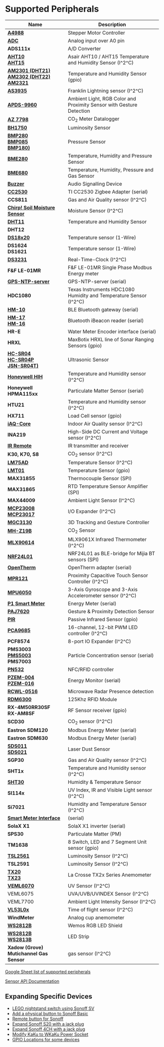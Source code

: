 # Supported Peripherals
Name|Description
---|---
[**A4988**](A4988-Stepper-Motor-Controller)|Stepper Motor Controller 
[**ADC**](ADC) | Analog input over A0 pin  
**ADS111x** | A/D Converter 
[**AHT10<BR>AHT15**](AHT1x.md) | Asair AHT10 / AHT15 Temperature and Humidity Sensor (I^2^C)
[**AM2301 (DHT21)<BR>AM2302 (DHT22)<BR>AM2321**](AM2301) | Temperature and Humidity Sensor (gpio)
[**AS3935**](AS3935) | Franklin Lightning sensor (I^2^C)
[**APDS-9960**](APDS-9960) |  Ambient Light, RGB Color and Proximity Sensor with Gesture Detection  
[**AZ 7798**](AZ-7798) | CO<sub>2</sub> Meter Datalogger
[**BH1750**](BH1750) | Luminosity Sensor
[**BMP280<BR>BMP085<BR>BMP180)**](BME280) | Pressure Sensor
[**BME280**](BME280) | Temperature, Humidity and Pressure Sensor
[**BME680**](BME680) | Temperature, Humidity, Pressure and Gas Sensor
[**Buzzer**](Buzzer) | Audio Signalling Device
[**CC2530**](CC2530) | TI CC2530 Zigbee Adapter (serial)
**CCS811** | Gas and Air Quality sensor (I^2^C)
[**Chirp! Soil Moisture Sensor**](Moisture-Sensor-and-Chirp!-Sensor) | Moisture Sensor (I^2^C)
[**DHT11**](DHT11) | Temperature and Humidity Sensor
**DHT12** |
**[DS18x20](DS18x20)** | Temperature sensor (1-Wire)
**DS1624<BR>DS1621** | Temperature sensor (1-Wire)
[**DS3231**](DS3231) | Real-Time-Clock (I^2^C)
**F&F LE-01MR** | F&F LE-01MR Single Phase Modbus Energy meter
[**GPS-NTP-server**](GPS-NTP-server) | GPS-NTP-server (serial)
**HDC1080** | Texas Instruments HDC1080 Humidity and Temperature Sensor (I^2^C)
**[HM-10](HM-10)** |  BLE Bluetooth gateway (serial)
**[HM-17<BR>HM-16](HM-17)** |  Bluetooth iBeacon reader (serial)
**HR-E** | Water Meter Encoder interface (serial)
**HRXL** | MaxBotix HRXL line of Sonar Ranging Sensors (gpio)
**[HC-SR04<BR>HC-SR04P<BR>JSN-SR04T)](HC-SR04)** | Ultrasonic Sensor
**[Honeywell HIH](Honeywell-HIH)** | Temperature and Humidity sensor (I^2^C)
**Honeywell HPMA115xx** | Particulate Matter Sensor (serial)
**HTU21** | Temperature and Humidity sensor (I^2^C)
**HX711** | Load Cell sensor (gpio)
[**iAQ-Core**](IAQ) | Indoor Air Quality sensor (I^2^C)
**INA219** | High-Side DC Current and Voltage sensor (I^2^C)
[**IR Remote**](IR-Remote) | IR transmitter and receiver
**K30, K70, S8** | CO<sub>2</sub> sensor (I^2^C) | 
[**LM75AD**](LM75AD) |  Temperature Sensor (I^2^C)
[**LMT01**](LMT01) | Temperature Sensor (gpio)
**MAX31855** | Thermocouple Sensor (SPI)
**MAX31865** | RTD Temperature Sensor Amplifier (SPI)
**MAX44009** | Ambient Light Sensor (I^2^C)
[**MCP23008<BR>MCP23017**](MCP230xx) |  I/O Expander (I^2^C)
[**MGC3130**](MGC3130) | 3D Tracking and Gesture Controller
[**MH-Z19B**](MH-Z19B) | CO<sub>2</sub> Sensor 
[**MLX90614**](MLX90614) | MLX9061X Infrared Thermometer (I^2^C) 
[**NRF24L01**](NRF24L01) | NRF24L01 as BLE-bridge for Mijia BT sensors (SPI)
[**OpenTherm**](OpenTherm) | OpenTherm adapter (serial)
[**MPR121**](MPR121) | Proximity Capacitive Touch Sensor Controller (I^2^C)
[**MPU6050**](MPU-6050)| 3-Axis Gyroscope and 3-Axis Accelerometer sensor (I^2^C)
[**P1 Smart Meter**](P1-Smart-Meter) | Energy Meter (serial)
[**PAJ7620**](PAJ7620) | Gesture & Proximity Detection Sensor
[**PIR**](PIR-Motion-Sensors#am312) | Passive Infrared Sensor (gpio)
[**PCA9685**](PCA9685) | 16-channel, 12-bit PWM LED controller (I^2^C)
**PCF8574** | 8-port IO Expander (I^2^C) 
**PMS3003<BR>[PMS5003](https://www.superhouse.tv/38-diy-air-quality-sensor-part-1-basic-model/)<BR>PMS7003** | Particle Concentration sensor (serial)
[**PN532**](PN532) | NFC/RFID controller
[**PZEM-004<BR>PZEM-016**](PZEM-0XX) | Energy Monitor (serial) 
[**RCWL-0516**](RCWL-0516) |  Microwave Radar Presence detection
[**RDM6300**](RDM6300) | 125Khz RFID Module
**RX-4M50RR30SF<BR>RX-AM8SF** | RF Sensor receiver (gpio)
**SCD30** | CO<sub>2</sub> sensor (I^2^C)
**Eastron SDM120** | Modbus Energy Meter (serial)
**Eastron SDM630** | Modbus Energy Meter (serial)
[**SDS011<BR>SDS021**](SDS011) | Laser Dust Sensor
**SGP30** | Gas and Air Quality sensor (I^2^C)
**SHT1x** | Temperature and Humidity sensor (I^2^C)
[**SHT30**](SHT30) | Humidity & Temperature Sensor
**SI114x** | UV Index, IR and Visible Light sensor (I^2^C)
**Si7021** | Humidity and Temperature Sensor (I^2^C)
[**Smart Meter Interface**](Smart-Meter-Interface) | (serial)
**SolaX X1** | SolaX X1 inverter (serial)
**SPS30** | Particulate Matter (PM) | sensor (I^2^C)
**TM1638** | 8 Switch, LED and 7 Segment Unit sensor (gpio)
[**TSL2561**](TSL2561) | Luminosity Sensor (I^2^C)
**TSL2591** | Luminosity Sensor (I^2^C)
[**TX20<BR>TX23**](TX2x) | La Crosse TX2x Series Anemometer | sensor (gpio)
[**VEML6070**](VEML6070) |  UV Sensor (I^2^C)
VEML6075 | UVA/UVB/UVINDEX Sensor (I^2^C)
VEML7700 | Ambient Light Intensity Sensor (I^2^C)
[**VL53L0x**](VL53L0x) | Time of flight sensor (I^2^C)
**WindMeter** | Analog cup anemometer
[**WS2812B**](WS2812B-RGB-Shield) | Wemos RGB LED Shield
[**WS2812B<BR>WS2813B**](WS2812B-and-WS2813) | LED Strip
**Xadow (Grove) Mutichannel Gas Sensor** | gas sensor (I^2^C)

[Google Sheet list of supported peripherals](https://docs.google.com/spreadsheets/d/1VaZrCUjNosUQGYBX0pTVoY_rkSzEIcTP8K3052smOB4/edit?usp=sharing)

[Sensor API Documentation](Sensor-API)

## Expanding Specific Devices

* [LEGO nightstand switch using Sonoff SV](https://jeff.noxon.cc/2018/11/21/lego-nightstand-light-switch/)
* [Add a physical button to Sonoff Basic](https://translate.google.com/translate?hl=en&sl=auto&tl=en&u=https%3A%2F%2Fwww.domo-blog.fr%2Fajouter-un-bouton-physique-au-sonoff-basic%2F)
* [Remote button for Sonoff](Control-a-Sonoff-using-a-remote-button)
* [Expand Sonoff S20 with a jack plug](https://github.com/arendst/Tasmota/issues/670)
* [Expand Sonoff 4CH with a jack plug](Expanding-4CH)
* [Modify KaKu to WKaKu Power Socket](/devices/Modify-KaKu-to-WKaKu-Power-Socket)
* [GPIO Locations for some devices](GPIO-Locations)
